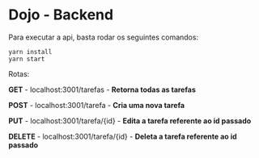 # Dojo - Backend 

Para executar a api, basta rodar os seguintes comandos:

    yarn install
    yarn start


Rotas:

**GET**  - localhost:3001/tarefas - **Retorna todas as tarefas**

**POST** - localhost:3001/tarefa - **Cria uma nova tarefa**

**PUT** - localhost:3001/tarefa/{id} - **Edita a tarefa referente ao id passado**

**DELETE** - localhost:3001/tarefa/{id} - **Deleta a tarefa referente ao id passado**

